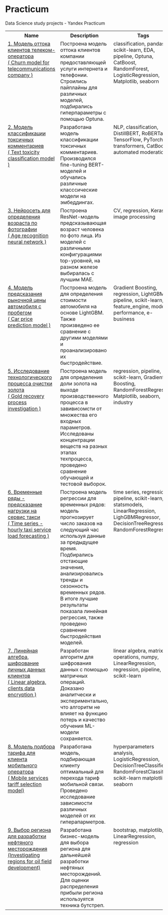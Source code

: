 # Practicum
Data Science study projects - Yandex Practicum
<table>
    <tbody>
        <tr>
            <th>Name</th>
            <th>Description</th>
            <th>Tags</th>
        </tr>
        <tr>
            <td valign='top'><a href='churn_model_telecom'>1. Модель оттока клиентов телеком-оператора </br>( Churn model for
                    telecommunications company )</a></td>
            <td valign='top'>Построена модель оттока клиентов компании предоставляющей услуги интернета и телефонии. Строились
                пайплайны для различных моделей, подбирались гиперпараметры с помощью Optuna.</td>
            <td valign='top'>classification, pandas, scikit-learn, EDA, pipeline, Optuna, CatBoost, RandomForest, LogisticRegression, Matplotlib, seaborn </td>
        </tr>
        <tr>
            <td valign='top'><a href='text_toxicity_classification'>2. Модель классификации токсичных комментариев</br>( Text toxicity
                    classification model )</a></td>
            <td valign='top'>Разработана модель классификации токсичных комментариев. Производился fine-tuning BERT-моделей и
                обучались различные класссические модели на эмбеддингах. </td>
            <td valign='top'>NLP, classification, DistillBERT, RoBERTa, TensorFlow, PyTorch, transformers, CatBoost, automated moderation</td>
        </tr>
        <tr>
            <td valign='top'><a href='age_by_face_recognition'>3. Нейросеть для определения возраста по фотографии </br>( Age
                    recognition neural network )</a></td>
            <td valign='top'>Построена ResNet-модель предсказывающая возраст человека по фото лица. Из моделей с различными
                конфигурациями top-уровней, на разном железе выбиралась с лучшим MAE.</td>
            <td valign='top'>CV, regression, Keras, image processing </td>
        </tr>
        <tr>
            <td valign='top'><a href='car_price_prediction'>4. Модель предсказания рыночной цены автомобиля c пробегом </br>( Car price prediction
                    model )</a></td>
            <td valign='top'>Построена модель для определения стоимости автомобиля на основе LightGBM. Также произведено ее сравнение
                с другими моделями и проанализировано их быстродействие.</td>
            <td valign='top'> Gradient Boosting, regression, LightGBM, pipeline, scikit-learn, feature_engine, model performance, e-business</td>
        </tr>
        <tr>
            <td valign='top'><a href='gold_recovery_efficiency_prediction'>5. Исследование технологического процесса очистки золота </br>( Gold
                    recovery process investigation )</a></td>
            <td valign='top'>Построена модель для определения доли золота на выходе производственного процесса в завивисомсти от
                множества его входных параметров. Исследованы концентрации веществ на разных этапах техпроцесса, проведено сравнение обучающей и тестовой выборок.</td>
            <td valign='top'>regression, pipeline, scikit-learn, Gradient Boosting, RandomForestRegressor, Matplotlib, seaborn, industry</td>
        </tr>
        <tr>
            <td valign='top'><a href='taxi_orders_time_frame_prediciton'>6. Временные ряды - предсказание нагрузки на сервис такси </br>( Time series - hourly taxi service load forecasting )</a></td>
            <td valign='top'>Построена модель регрессии для временных рядов: модель прогнозирует число заказов на следующий час используя данные за предыдущее время. Подбирались отстающие значения, анализировались тренды и сезонность временных рядов. В итоге лучшие результаты показала линейная регрессия, также проведено сравнение быстродействия моделей.</td>
            <td valign='top'>time series, regression, pipeline, scikit-learn, statsmodels, LinearRegression, LighGBMRegressor, DecisionTreeRegressor, RandomForestRegressor </td>
        </tr>
        <tr>
            <td valign='top'><a href='linear_algebra_data_encryption'>7. Линейная алгебра, шифрование личных данных клиентов</br>( Linear algebra, clients data encryption )</a></td>
            <td valign='top'>Разработан алгоритм для шифрования данных с помощью матричных операций. Доказано аналитчески и экспериментально, что алгоритм не влияет на функцию потерь и качество обучения ML-модели сохраняется.  </td>
            <td valign='top'>linear algebra, matrix operations, numpy, LinearRegression, regression, pipeline, scikit-learn </td>
        </tr>
        <tr>
            <td valign='top'><a href='mobile_service_tariff_selection'>8. Модель подбора тарифа для клиента мобильного оператора</br>( Mobile services tariff selection model)</a></td>
            <td valign='top'>Разработана модель, подбирающая клиенту оптимальный для перехода тариф мобильной связи. Проведено исследование зависимости различных моделей от их гиперапарметров.  </td>
            <td valign='top'>hyperparameters analysis, LogisticRegression, DecisionTreeClassifier, RandomForestClassifier, scikit-learn matplotlib, seaborn </td>
        </tr>        
        <tr>
            <td valign='top'><a href='oil_well_region_selection'>9. Выбор региона для разработки нефтяного месторождения (Investigating regions for oil field development) </a></td>
            <td valign='top'>Разработана бизнес-модель для выбора региона для дальнейшей разработки нефтяных месторождений. Для оценки распределения прибыли  региона используятся техника бутстреп.  </td>
            <td valign='top'>bootstrap, matplotlib, LinearRegression, regression </td>
        </tr>
    <tbody>
<table>